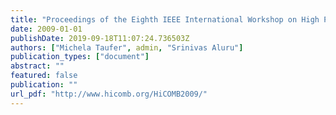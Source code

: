 ```yaml
---
title: "Proceedings of the Eighth IEEE International Workshop on High Performance Computational Biology (HiCOMB 2009), Rome, Italy, May 2009"
date: 2009-01-01
publishDate: 2019-09-18T11:07:24.736503Z
authors: ["Michela Taufer", admin, "Srinivas Aluru"]
publication_types: ["document"]
abstract: ""
featured: false
publication: ""
url_pdf: "http://www.hicomb.org/HiCOMB2009/"
---
```


